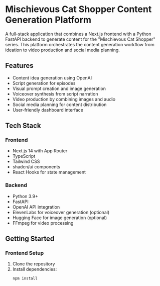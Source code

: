 # Mischievous Cat Shopper Content Generation Platform

A full-stack application that combines a Next.js frontend with a Python FastAPI backend to generate content for the "Mischievous Cat Shopper" series. This platform orchestrates the content generation workflow from ideation to video production and social media planning.

## Features

- Content idea generation using OpenAI
- Script generation for episodes
- Visual prompt creation and image generation
- Voiceover synthesis from script narration
- Video production by combining images and audio
- Social media planning for content distribution
- User-friendly dashboard interface

## Tech Stack

### Frontend
- Next.js 14 with App Router
- TypeScript
- Tailwind CSS
- shadcn/ui components
- React Hooks for state management

### Backend
- Python 3.9+
- FastAPI
- OpenAI API integration
- ElevenLabs for voiceover generation (optional)
- Hugging Face for image generation (optional)
- FFmpeg for video processing

## Getting Started

### Frontend Setup

1. Clone the repository
2. Install dependencies:
   ```bash
   npm install
